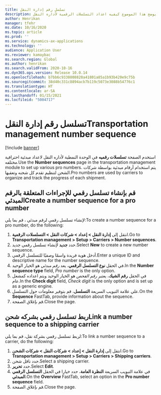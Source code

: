 ```yaml
---
title: تسلسل رقم إدارة النقل
description: يوضح هذا الموضوع كيفيه اعداد التسلسلات الرقمية لأداره النقل.
author: Henrikan
manager: tfehr
ms.date: 10/16/2020
ms.topic: article
ms.prod: ''
ms.service: dynamics-ax-applications
ms.technology: ''
audience: Application User
ms.reviewer: kamaybac
ms.search.region: Global
ms.author: henrikan
ms.search.validFrom: 2020-10-16
ms.dyn365.ops.version: Release 10.0.14
ms.openlocfilehash: b7bb6c9338808828a41801a85a1b93b420e9c75b
ms.sourcegitcommit: 38d40c331c8894acb7b119c5073e3088b54776c1
ms.translationtype: HT
ms.contentlocale: ar-SA
ms.lasthandoff: 01/15/2021
ms.locfileid: "5004717"
---
```

# <a name="transportation-management-number-sequence"></a><span data-ttu-id="0488b-103">تسلسل رقم إدارة النقل</span><span class="sxs-lookup"><span data-stu-id="0488b-103">Transportation management number sequence</span></span>

[!include [banner](../includes/banner.md)]

<span data-ttu-id="0488b-104">استخدم الصفحة **تسلسلات رقميه** في الوحدة النمطية لأداره النقل لاعداد مبدئية احترافية مختلفه.</span><span class="sxs-lookup"><span data-stu-id="0488b-104">Use the **Number sequences** page in the transportation management module to set up various pro numbers.</span></span> <span data-ttu-id="0488b-105">يتم استخدام أرقام مبدئية بواسطة شركات الشحن لتنظيم تقدم كل شحنه وتعقبها.</span><span class="sxs-lookup"><span data-stu-id="0488b-105">Pro numbers are used by carriers to organize and track the progress of each shipment.</span></span>

## <a name="create-a-number-sequence-for-a-pro-number"></a><span data-ttu-id="0488b-106">قم بإنشاء تسلسل رقمي للإجراءات المتعلقة بالرقم المبدئي</span><span class="sxs-lookup"><span data-stu-id="0488b-106">Create a number sequence for a pro number</span></span>

<span data-ttu-id="0488b-107">لإنشاء تسلسل رقمي لرقم مبدئي ، قم بما يلي:</span><span class="sxs-lookup"><span data-stu-id="0488b-107">To create a number sequence for a pro number, do the following:</span></span>

1. <span data-ttu-id="0488b-108">انتقل إلى **إدارة النقل \> إعداد \> شركات النقل‬‬ \> التسلسلات الرقمية‬**.</span><span class="sxs-lookup"><span data-stu-id="0488b-108">Go to **Transportation management \> Setup \> Carriers \> Number sequences**.</span></span>
1. <span data-ttu-id="0488b-109">حدد **جديد** لإنشاء تسلسل رقمي جديد.</span><span class="sxs-lookup"><span data-stu-id="0488b-109">Select **New** to create a new number sequence.</span></span>
1. <span data-ttu-id="0488b-110">أدخل هوية فريدة واسمًا وصفيًا للتسلسل الرقمي.</span><span class="sxs-lookup"><span data-stu-id="0488b-110">Enter a unique ID and descriptive name for the number sequence.</span></span>
1. <span data-ttu-id="0488b-111">في الحقل **نوع التسلسل الرقمي**، يعد *رقم مبدئي* هو الخيار الوحيد.</span><span class="sxs-lookup"><span data-stu-id="0488b-111">In the **Number sequence type** field, *Pro number* is the only option.</span></span>
1. <span data-ttu-id="0488b-112">في الحقل **رقم الشيك**، يعتبر *رقم الفحص* هو الخيار الوحيد ويتم اعداده كمشغل عام.</span><span class="sxs-lookup"><span data-stu-id="0488b-112">In the **Check digit** field, *Check digit* is the only option and is set up as a generic engine.</span></span>
1. <span data-ttu-id="0488b-113">علي علامة التبويب السريعة **التسلسل**، قم بتوفير معلومات حول التسلسل.</span><span class="sxs-lookup"><span data-stu-id="0488b-113">On the **Sequence** FastTab, provide information about the sequence.</span></span>
1. <span data-ttu-id="0488b-114">قم بإغلاق الصفحة.</span><span class="sxs-lookup"><span data-stu-id="0488b-114">Close the page.</span></span>

## <a name="link-a-number-sequence-to-a-shipping-carrier"></a><span data-ttu-id="0488b-115">ربط تسلسل رقمي بشركه شحن</span><span class="sxs-lookup"><span data-stu-id="0488b-115">Link a number sequence to a shipping carrier</span></span>

<span data-ttu-id="0488b-116">لربط تسلسل رقمي بشركة نقل، قم بما يلي:</span><span class="sxs-lookup"><span data-stu-id="0488b-116">To link a number sequence to a carrier, do the following:</span></span>

1. <span data-ttu-id="0488b-117">انتقل إلى **إدارة النقل \> إعداد \> شركات النقل‬‬ \> شركات الشحن‬‬**.</span><span class="sxs-lookup"><span data-stu-id="0488b-117">Go to **Transportation management \> Setup \> Carriers \> Shipping carriers**.</span></span>
1. <span data-ttu-id="0488b-118">حدد ناقل شحن.</span><span class="sxs-lookup"><span data-stu-id="0488b-118">Select a shipping carrier.</span></span>
1. <span data-ttu-id="0488b-119">حدد **تحرير**.</span><span class="sxs-lookup"><span data-stu-id="0488b-119">Select **Edit**.</span></span>
1. <span data-ttu-id="0488b-120">في علامة التبويب السريعة **النظرة العامة**، حدد خيارا في الحقل **التسلسل الرقمي المبدئي**.</span><span class="sxs-lookup"><span data-stu-id="0488b-120">On the **Overview** FastTab, select an option in the **Pro number sequence** field.</span></span>
1. <span data-ttu-id="0488b-121">قم بإغلاق الصفحة.</span><span class="sxs-lookup"><span data-stu-id="0488b-121">Close the page.</span></span>
